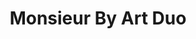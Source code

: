 ---
title: "Monsieur By Art Duo"
url: /la-chapelle-des-fougeretz/monsieur-by-art-duo/
shop: coiffeur
---